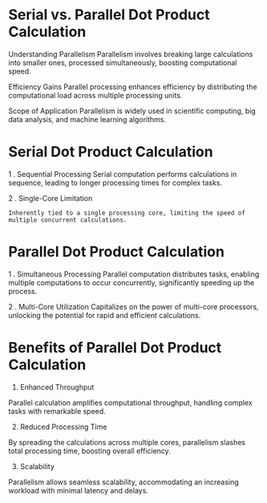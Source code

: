  # Serial vs. Parallel Dot Product Calculation

Understanding Parallelism
Parallelism involves breaking large calculations into smaller ones, processed simultaneously, boosting computational speed.

Efficiency Gains
Parallel processing enhances efficiency by distributing the computational load across multiple processing units.

Scope of Application
Parallelism is widely used in scientific computing, big data analysis, and machine learning algorithms.

 # Serial Dot Product Calculation
 
 1 . Sequential Processing
    Serial computation performs calculations in sequence, leading to longer processing times for complex tasks.

2 . Single-Core Limitation

    Inherently tied to a single processing core, limiting the speed of multiple concurrent calculations.

# Parallel Dot Product Calculation

1 . Simultaneous Processing
     Parallel computation distributes tasks, enabling multiple computations to occur concurrently, significantly speeding up the process.

2 . Multi-Core Utilization
    Capitalizes on the power of multi-core processors, unlocking the potential for rapid and efficient calculations.

# Benefits of Parallel Dot Product Calculation

1. Enhanced Throughput

Parallel calculation amplifies computational throughput, handling complex tasks with remarkable speed.

2. Reduced Processing Time

By spreading the calculations across multiple cores, parallelism slashes total processing time, boosting overall efficiency.

3. Scalability

Parallelism allows seamless scalability, accommodating an increasing workload with minimal latency and delays.
